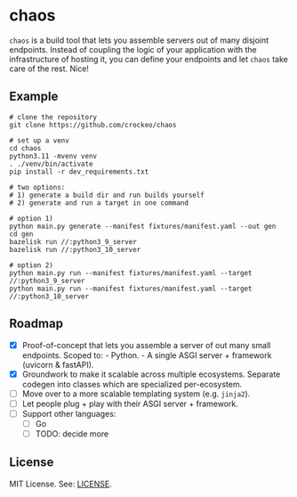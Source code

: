 # chaos

`chaos` is a build tool that lets you assemble servers out of many disjoint endpoints.
Instead of coupling the logic of your application with the infrastructure of hosting it,
you can define your endpoints and let `chaos` take care of the rest.
Nice!

## Example

```shell
# clone the repository
git clone https://github.com/crockeo/chaos

# set up a venv
cd chaos
python3.11 -mvenv venv
. ./venv/bin/activate
pip install -r dev_requirements.txt

# two options:
# 1) generate a build dir and run builds yourself
# 2) generate and run a target in one command

# option 1)
python main.py generate --manifest fixtures/manifest.yaml --out gen
cd gen
bazelisk run //:python3_9_server
bazelisk run //:python3_10_server

# option 2)
python main.py run --manifest fixtures/manifest.yaml --target //:python3_9_server
python main.py run --manifest fixtures/manifest.yaml --target //:python3_10_server
```

## Roadmap

- [x] Proof-of-concept that lets you assemble a server of out many small endpoints.
      Scoped to:
      - Python.
      - A single ASGI server + framework (uvicorn & fastAPI).
- [x] Groundwork to make it scalable across multiple ecosystems.
      Separate codegen into classes which are specialized per-ecosystem.
- [ ] Move over to a more scalable templating system (e.g. `jinja2`).
- [ ] Let people plug + play with their ASGI server + framework.
- [ ] Support other languages:
  - [ ] Go
  - [ ] TODO: decide more

## License

MIT License. See: [LICENSE](/LICENSE).
